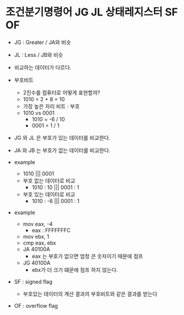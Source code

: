 # 조건분기명령어 JG JL 상태레지스터 SF OF
- JG : Greater / JA와 비슷
- JL : Less / JB와 비슷
- 비교하는 데이터가 다르다.
- 부호비트
    - 2진수를 컴퓨터로 어떻게 표현할까?
    - 1010 = 2 + 8 = 10
    - 가장 높은 자리 비트 : 부호
    - 1010 vs 0001
        - 1010 = -6 / 10
        - 0001 = 1 / 1
- JG 와 JL 은 부호가 있는 데이터를 비교한다.
- JA 와 JB 는 부호가 없는 데이터를 비교한다.

- example
    - 1010 ||| 0001
    - 부호 없는 데이터로 비교
        - 1010 : 10 ||| 0001 : 1
    - 부호 있는 데이터로 비교
        - 1010 :  -6 ||| 0001 : 1

- example
    - mov eax, -4
        - eax : FFFFFFFC
    - mov ebx, 1
    - cmp eax, ebx
    - JA 40100A
        - eax 는 부호가 없으면 엄청 큰 숫자이기 때문에 점프
    - JG 40100A
        - ebx가 더 크기 떄문에 점프 하지 않는다.

- SF : signed flag
    - 부호있는 데이터의 계산 결과의 부호비트와 같은 결과를 받는다
- OF : overflow flag